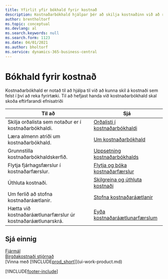 ```yaml
---
title: Yfirlit yfir bókhald fyrir kostnað
description: Kostnaðarbókhald hjálpar þér að skilja kostnaðinn við að reka fyrirtæki. Í þessari grein eru tenglar á aðrar greinar með nánari upplýsingum.
author: brentholtorf
ms.topic: conceptual
ms.devlang: al
ms.search.keywords: null
ms.search.form: 1123
ms.date: 04/01/2021
ms.author: bholtorf
ms.service: dynamics-365-business-central
---
```

# Bókhald fyrir kostnað
Kostnaðarbókhald er notað til að hjálpa til við að kunna skil á kostnaði sem felst í því að reka fyrirtæki. Til að hefjast handa við kostnaðarbókhald skal skoða eftirfarandi efnisatriði  

|Til að|Sjá|  
|--------|---------|  
|Skilja orðalista sem notaður er í kostnaðarbókhaldi.|[Orðalisti í kostnaðarbókhaldi](finance-terminology-in-cost-accounting.md)|  
|Læra almenn atriði um kostnaðarbókhald.|[Um kostnaðarbókhald](finance-about-cost-accounting.md)|  
|Grunnstilla kostnaðarbókhaldskerfið.|[Uppsetning kostnaðarbókhalds](finance-set-up-cost-accounting.md)|  
|Flytja fjárhagsfærslur í kostnaðarfærslur.|[Flytja og bóka kostnaðarfærslur](finance-transfer-and-post-cost-entries.md)|  
|Úthluta kostnaði.|[Skilgreina og úthluta kostnaði](finance-define-and-allocate-costs.md)|  
|Um ferlið að stofna kostnaðaráætlanir.|[Stofna kostnaðaráætlanir](finance-create-cost-budgets.md)|
|Hætta við kostnaðaráætlunarfærslur úr kostnaðaráætlunarskrá.|[Eyða kostnaðaráætlunarfærslum](finance-how-to-delete-cost-budget-entries.md)|

## Sjá einnig  
[Fjármál](finance.md)  
[Birgðakostnaði stjórnað](finance-manage-inventory-costs.md)  
[Vinna með [!INCLUDE[prod_short](includes/prod_short.md)]](ui-work-product.md)


[!INCLUDE[footer-include](includes/footer-banner.md)]
